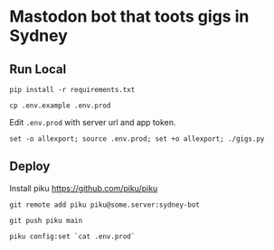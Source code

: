 # Mastodon bot that toots gigs in Sydney

## Run Local

`pip install -r requirements.txt`

`cp .env.example .env.prod`

Edit `.env.prod` with server url and app token.

`set -o allexport; source .env.prod; set +o allexport; ./gigs.py`

##  Deploy

Install piku https://github.com/piku/piku

`git remote add piku piku@some.server:sydney-bot`

`git push piku main`

```piku config:set `cat .env.prod` ```
